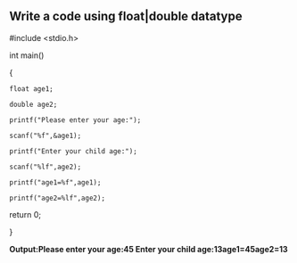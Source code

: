 ## Write a code using float|double datatype
#include <stdio.h>

int main()

{

    float age1;
    
    double age2;
    
    printf("Please enter your age:");
    
    scanf("%f",&age1);
    
    printf("Enter your child age:");
    
    scanf("%lf",age2);
    
    printf("age1=%f",age1);
    
    printf("age2=%lf",age2);
    
return 0;

}

**Output:Please enter your age:45 Enter your child age:13age1=45age2=13**
